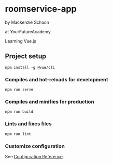 # roomservice-app

by Mackenzie Schoon

at YourFutureAcademy

Learning Vue.js

## Project setup

```
npm install -g @vue/cli
```

### Compiles and hot-reloads for development

```
npm run serve
```

### Compiles and minifies for production

```
npm run build
```

### Lints and fixes files

```
npm run lint
```

### Customize configuration

See [Configuration Reference](https://cli.vuejs.org/config/).
